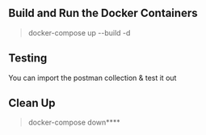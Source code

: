## Build and Run the Docker Containers

> docker-compose up --build -d

## Testing

You can import the postman collection & test it out

## Clean Up

> docker-compose down****
